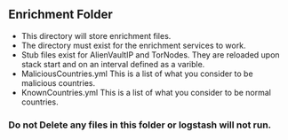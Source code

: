 ## Enrichment Folder
- This directory will store enrichment files. 
- The directory must exist for the enrichment services to work.
- Stub files exist for AlienVaultIP and TorNodes. They are reloaded upon stack start and on an interval defined as a varible.
- MaliciousCountries.yml This is a list of what you consider to be malicious countries.
- KnownCountries.yml This is a list of what you consider to be normal countries.

### Do not Delete any files in this folder or logstash will not run.